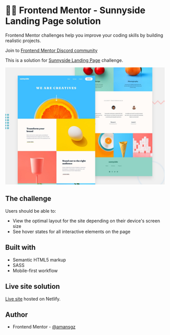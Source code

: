 # 👩‍💻 Frontend Mentor - Sunnyside Landing Page solution

Frontend Mentor challenges help you improve your coding skills by building realistic projects. 

Join to [Frontend Mentor Discord community](https://discord.gg/UAfh3qzhYb)

This is a solution for [Sunnyside Landing Page](https://www.frontendmentor.io/challenges/sunnyside-agency-landing-page-7yVs3B6ef) challenge.

![Design preview for the Sunnyside Landing Page challenge](./images/desktop-preview.jpg)

## The challenge

Users should be able to:

- View the optimal layout for the site depending on their device's screen size
- See hover states for all interactive elements on the page


## Built with

- Semantic HTML5 markup
- SASS
- Mobile-first workflow

## Live site solution

[Live site]() hosted on Netlify.

## Author

- Frontend Mentor - [@amansgz](https://www.frontendmentor.io/profile/amansgz)